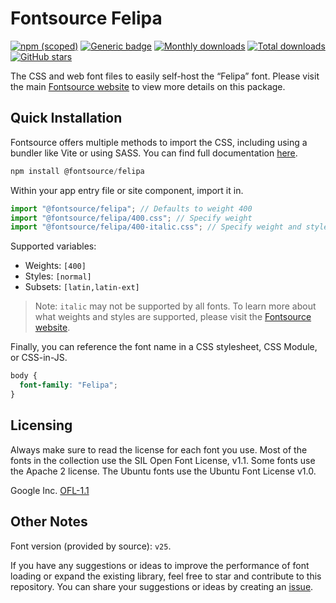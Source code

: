 # Fontsource Felipa

[![npm (scoped)](https://img.shields.io/npm/v/@fontsource/felipa?color=brightgreen)](https://www.npmjs.com/package/@fontsource/felipa) [![Generic badge](https://img.shields.io/badge/fontsource-passing-brightgreen)](https://github.com/fontsource/fontsource) [![Monthly downloads](https://badgen.net/npm/dm/@fontsource/felipa)](https://github.com/fontsource/fontsource) [![Total downloads](https://badgen.net/npm/dt/@fontsource/felipa)](https://github.com/fontsource/fontsource) [![GitHub stars](https://img.shields.io/github/stars/fontsource/fontsource.svg?style=social&label=Star)](https://github.com/fontsource/fontsource/stargazers)

The CSS and web font files to easily self-host the “Felipa” font. Please visit the main [Fontsource website](https://fontsource.org/fonts/felipa) to view more details on this package.

## Quick Installation

Fontsource offers multiple methods to import the CSS, including using a bundler like Vite or using SASS. You can find full documentation [here](https://fontsource.org/docs/getting-started/introduction).

```javascript
npm install @fontsource/felipa
```

Within your app entry file or site component, import it in.

```javascript
import "@fontsource/felipa"; // Defaults to weight 400
import "@fontsource/felipa/400.css"; // Specify weight
import "@fontsource/felipa/400-italic.css"; // Specify weight and style
```

Supported variables:
- Weights: `[400]`
- Styles: `[normal]`
- Subsets: `[latin,latin-ext]`

> Note: `italic` may not be supported by all fonts. To learn more about what weights and styles are supported, please visit the [Fontsource website](https://fontsource.org/fonts/felipa).

Finally, you can reference the font name in a CSS stylesheet, CSS Module, or CSS-in-JS.

```css
body {
  font-family: "Felipa";
}
```

## Licensing
Always make sure to read the license for each font you use. Most of the fonts in the collection use the SIL Open Font License, v1.1. Some fonts use the Apache 2 license. The Ubuntu fonts use the Ubuntu Font License v1.0.

Google Inc.
[OFL-1.1](http://scripts.sil.org/OFL)

## Other Notes
Font version (provided by source): `v25`.

If you have any suggestions or ideas to improve the performance of font loading or expand the existing library, feel free to star and contribute to this repository. You can share your suggestions or ideas by creating an [issue](https://github.com/fontsource/fontsource/issues).